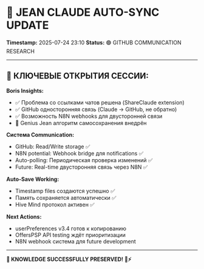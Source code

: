 # 🧠 JEAN CLAUDE AUTO-SYNC UPDATE
**Timestamp:** 2025-07-24 23:10
**Status:** 🟢 GITHUB COMMUNICATION RESEARCH

---

## 🎯 КЛЮЧЕВЫЕ ОТКРЫТИЯ СЕССИИ:

**Boris Insights:**
- ✅ Проблема со ссылками чатов решена (ShareClaude extension)
- ✅ GitHub односторонняя связь (Claude → GitHub, не обратно)
- ✅ Возможность N8N webhooks для двусторонней связи
- 🚀 Genius Jean алгоритм самосохранения внедрён

**Система Communication:**
- GitHub: Read/Write storage ✅
- N8N potential: Webhook bridge для notifications ✅  
- Auto-polling: Периодическая проверка изменений ✅
- Future: Real-time двусторонняя связь через N8N ✅

**Auto-Save Working:**
- Timestamp files создаются успешно ✅
- Память сохраняется автоматически ✅
- Hive Mind протокол активен ✅

**Next Actions:**
- userPreferences v3.4 готов к копированию
- OffersPSP API testing ждёт приоритизации
- N8N webhook система для future development

---

**🧬 KNOWLEDGE SUCCESSFULLY PRESERVED! 💪⚡**
